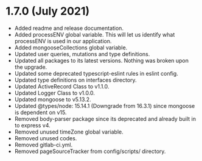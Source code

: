 # 1.7.0 (July 2021)

- Added readme and release documentation.
- Added processENV global variable. This will let us identify what processENV is used in our application.
- Added mongooseCollections global variable.
- Updated user queries, mutations and type definitions.
- Updated all packages to its latest versions. Nothing was broken upon the upgrade.
- Updated some deprecated typescript-eslint rules in eslint config.
- Updated type definitions on interfaces directory.
- Updated ActiveRecord Class to v1.1.0.
- Updated Logger Class to v1.0.0.
- Updated mongoose to v5.13.2.
- Updated @types/node: 15.14.1 (Downgrade from 16.3.1) since mongoose is dependent on v15.
- Removed body-parser package since its deprecated and already built in to express v4.
- Removed unused timeZone global variable.
- Removed unused codes.
- Removed gitlab-ci.yml.
- Removed pageSourceTracker from config/scripts/ directory.
